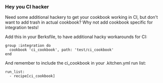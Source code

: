 ### Hey you CI hacker
Need some additional hackery to get your cookbook working in CI,
but don't want to add trash in actual cookbook?
Why not add cookbook specific for integration tests!


Add this in your Berksfile, to have additional hacky workarounds for CI:
```
group :integration do
  cookbook 'ci_cookbook', path: 'test/ci_cookbook'
end
```
And remember to include the ci_cookbook in your .kitchen.yml run list:
```
run_list:
  - recipe[ci_cookbook]
```
